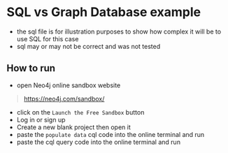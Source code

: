 # SQL vs Graph Database example
- the sql file is for illustration purposes to show how complex it will be to use SQL for this case
- sql may or may not be correct and was not tested
## How to run
- open Neo4j online sandbox website
> https://neo4j.com/sandbox/
- click on the ```Launch the Free Sandbox``` button
- Log in or sign up
- Create a new blank project then open it
- paste the ```populate data``` cql code into the online terminal and run
- paste the cql query code into the online terminal and run
